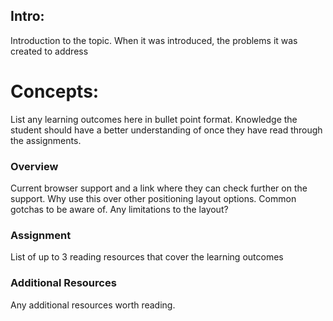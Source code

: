 ## Intro:

Introduction to the topic. When it was introduced, the problems it was created to address


# Concepts:
List any learning outcomes here in bullet point format. Knowledge the student should have a better understanding of once they have read through the assignments.


### Overview
Current browser support and a link where they can check further on the support.
Why use this over other positioning layout options.
Common gotchas to be aware of.
Any limitations to the layout?


### Assignment
List of up to 3 reading resources that cover the learning outcomes


### Additional Resources
Any additional resources worth reading.
